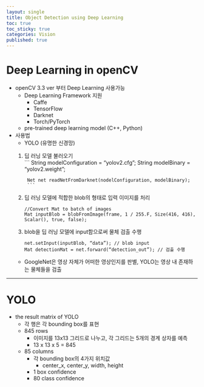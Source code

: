 ```yaml
---
layout: single
title: Object Detection using Deep Learning
toc: true
toc_sticky: true
categories: Vision
published: true
---
```


# Deep Learning in openCV
* openCV 3.3 ver 부터 Deep Learning 사용가능
    * Deep Learning Framework 지원
        * Caffe
        * TensorFlow
        * Darknet
        * Torch/PyTorch
    * pre-trained deep learning model (C++, Python)
* 사용법
    * YOLO (유명한 신경망)
	1. 딥 러닝 모델 불러오기<br/>
			```
			String modelConfiguration = “yolov2.cfg”;
			String modelBinary = “yolov2.weight”;

			Net net readNetFromDarknet(nodelConfiguration, modelBinary);
			```
			
	2. 딥 러닝 모델에 적합한 blob의 형태로 입력 이미지를 처리<br/>
		```
		//Convert Mat to batch of images
		Mat inputBlob = blobFromImage(frame, 1 / 255.F, Size(416, 416), Scalar(), true, false);
		```
		
	3. blob을 딥 러닝 모델에 input함으로써 물체 검출 수행<br/>
		```
		net.setInput(inputBlob, “data”); // blob input
		Mat detectionMat = net.forward(“detection_out”); // 검출 수행
		```
	* GoogleNet은 영상 자체가 어떠한 영상인지를 판별, YOLO는 영상 내 존재하는 물체들을 검출

---------------

# YOLO
* the result matrix of YOLO
    * 각 행은 각 bounding box를 표현
    * 845 rows
        * 이미지를 13x13 그리드로 나누고, 각 그리드는 5개의 경계 상자를 예측
        * 13 x 13 x 5 = 845
    * 85 columns
        * 각 bounding box의 4가지 위치값
            * center_x, center_y, width, height
        * 1 box confidence 
        * 80 class confidence
